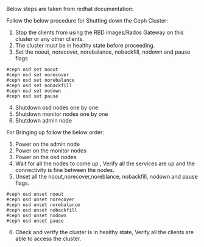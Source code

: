 Below steps are taken from redhat documentation:

Follow the below procedure for Shutting down the Ceph Cluster:
1.    Stop the clients from using the RBD images/Rados Gateway on this cluster or any other clients.
2.    The cluster must be in healthy state before proceeding.
3.    Set the noout, norecover, norebalance, nobackfill, nodown and pause flags
```
#ceph osd set noout
#ceph osd set norecover
#ceph osd set norebalance
#ceph osd set nobackfill
#ceph osd set nodown
#ceph osd set pause
```
4.    Shutdown osd nodes one by one
5.    Shutdown monitor nodes one by one
6.    Shutdown admin node

For Bringing up follow the below order:
1.    Power on the admin node
2.    Power on the monitor nodes
3.    Power on the osd nodes
4.    Wait for all the nodes to come up , Verify all the services are up and the connectivity is fine between the nodes.
5.    Unset all the noout,norecover,noreblance, nobackfill, nodown and pause flags.
```
#ceph osd unset noout
#ceph osd unset norecover
#ceph osd unset norebalance
#ceph osd unset nobackfill
#ceph osd unset nodown
#ceph osd unset pause
```
6.    Check and verify the cluster is in healthy state, Verify all the clients are able to access the cluster.

